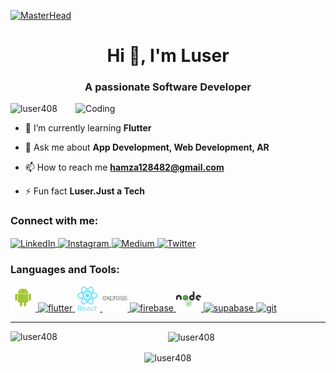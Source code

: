 [![MasterHead](https://1.bp.blogspot.com/-7A4WynwLsMw/XbBpCXG8fHI/AAAAAAAAMt4/uOa1bpLskYgrwGbllhSu2SDj_Mig8SXJQCLcBGAsYHQ/s1600/2000_600px.gif)](https://rishavchanda.io)
<h1 align="center">Hi 👋, I'm Luser</h1>
<h3 align="center">A passionate Software Developer</h3>
<img align="right" alt="Coding" width="400" src="https://cdn.dribbble.com/users/1162077/screenshots/3848914/programmer.gif">

<p align="left"> 
    <img src="https://komarev.com/ghpvc/?username=luser408&label=Profile%20views&color=0e75b6&style=flat" alt="luser408" /> 
</p>

- 🌱 I’m currently learning **Flutter**

- 💬 Ask me about **App Development, Web Development, AR**

- 📫 How to reach me **hamza128482@gmail.com**

- ⚡ Fun fact **Luser.Just a Tech**

<h3 align="left">Connect with me:</h3>
<p align="left">
    <a href="https://www.linkedin.com/in/hamza-khan-8a6009230?utm_source=share&utm_campaign=share_via&utm_content=profile&utm_medium=android_app" target="blank">
        <img align="center" src="https://www.vectorlogo.zone/logos/linkedin/linkedin-icon.svg" alt="LinkedIn" height="30" width="40" />
    </a>
    <a href="https://www.instagram.com/hamza_khanjadoon?igshid=MWY3dDAwazUzaXFreA==" target="blank">
        <img align="center" src="https://www.vectorlogo.zone/logos/instagram/instagram-icon.svg" alt="Instagram" height="30" width="40" />
    </a>
    <a href="https://medium.com/@hamza128482" target="blank">
        <img align="center" src="https://www.vectorlogo.zone/logos/medium/medium-tile.svg" alt="Medium" height="30" width="40" />
    </a>
    <a href="https://x.com/Hamza_221B?t=_GrqVsz8bC4Nt04TX8FYRA&s=09" target="blank">
        <img align="center" src="https://www.vectorlogo.zone/logos/twitter/twitter-icon.svg" alt="Twitter" height="30" width="40" />
    </a>
</p>

<h3 align="left">Languages and Tools:</h3>
<p align="left"> 
    <a href="https://developer.android.com" target="_blank" rel="noreferrer"> 
        <img src="https://raw.githubusercontent.com/devicons/devicon/master/icons/android/android-original-wordmark.svg" alt="android" width="40" height="40"/> 
    </a> 
    <a href="https://flutter.dev" target="_blank" rel="noreferrer"> 
        <img src="https://www.vectorlogo.zone/logos/flutterio/flutterio-icon.svg" alt="flutter" width="40" height="40"/> 
    </a> 
    <a href="https://reactjs.org/" target="_blank" rel="noreferrer"> 
        <img src="https://raw.githubusercontent.com/devicons/devicon/master/icons/react/react-original-wordmark.svg" alt="react" width="40" height="40"/> 
    </a>
    <a href="https://expressjs.com" target="_blank" rel="noreferrer"> 
        <img src="https://raw.githubusercontent.com/devicons/devicon/master/icons/express/express-original-wordmark.svg" alt="express" width="40" height="40"/> 
    </a> 
    <a href="https://firebase.google.com/" target="_blank" rel="noreferrer"> 
        <img src="https://www.vectorlogo.zone/logos/firebase/firebase-icon.svg" alt="firebase" width="40" height="40"/> 
    </a>
    <a href="https://nodejs.org" target="_blank" rel="noreferrer"> 
        <img src="https://raw.githubusercontent.com/devicons/devicon/master/icons/nodejs/nodejs-original-wordmark.svg" alt="nodejs" width="40" height="40"/> 
    </a> 
    <a href="https://supabase.io/" target="_blank" rel="noreferrer"> 
        <img src="https://www.vectorlogo.zone/logos/supabase/supabase-icon.svg" alt="supabase" width="40" height="40"/> 
    </a>
    <a href="https://git-scm.com/" target="_blank" rel="noreferrer"> 
        <img src="https://www.vectorlogo.zone/logos/git-scm/git-scm-icon.svg" alt="git" width="40" height="40"/> 
    </a>
</p>

---

<p align="center">
    <img align="left" src="https://github-readme-stats.vercel.app/api/top-langs?username=luser408&show_icons=true&theme=dark&locale=en&layout=compact" alt="luser408" />
</p>

<p align="center">
    <img align="center" src="https://github-readme-stats.vercel.app/api?username=luser408&show_icons=true&theme=dark&locale=en" alt="luser408" />
</p>

<p align="center">
    <img align="center" src="https://github-readme-streak-stats.herokuapp.com/?user=luser408&theme=dark" alt="luser408" />
</p>

